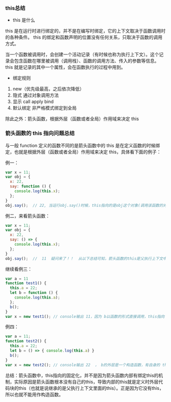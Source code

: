 ### this总结
- this 是什么

 this 是在运行时进行绑定的，并不是在编写时绑定，它的上下文取决于函数调用时的各种条件。 this 的绑定和函数声明的位置没有任何关系，只取决于函数的调用方式。

当一个函数被调用时，会创建一个活动记录（有时候也称为执行上下文）。这个记录会包含函数在哪里被调用（调用栈）、函数的调用方法、传入的参数等信息。 this 就是记录的其中一个属性，会在函数执行的过程中用到。

- 绑定规则
1. new（优先级最高，之后依次降低）   
2. 隐式  通过对象调用方法   
3. 显示 call apply bind  
4. 默认绑定  非严格模式绑定到全局  

除此之外：箭头函数，根据外层（函数或者全局）作用域来决定 this

### 箭头函数的 this 指向问题总结

与一般 function 定义的函数不同的是箭头函数中的 this 是在定义函数的时候绑定，也就是根据外层（函数或者全局）作用域来决定 this，具体看下面的例子：

例一：
```js
var x = 11;
var obj = {
  x: 22,
  say: function () {
    console.log(this.x);
  };
}
obj.say();  // 22, 当运行obj.say()时候，this指向的是obj这个对象(调用该函数的对象)
```
例二，来看箭头函数：
```js
var x = 11;
var obj = {
  x: 22,
  say: () => {
    console.log(this.x);
  };
}
obj.say();  //  11  疑问来了！！  从以下总结可知，箭头函数的this是父执行上下文中继承而来，但对象字面量创建的obj是没有自身的this的，因此this按作用域会继承自再外层，也就是window中的this，因此结果是11
```
继续看例三：
```js
var a = 11
function test1() {
  this.a = 22;
  let b = function () {
    console.log(this.a);
  };
  b();
}
var x = new test1(); // console输出 11，因为 b以函数的形式直接调用，this指向 window
```
例四：
```js
var a = 11;
function test2() {
  this.a = 22;
  let b = () => { console.log(this.a) }
  b();
}
var x = new test2(); // console输出 22  ， b的外层是一个构造函数，有自身的 this 
```
总结：箭头函数中，this指向的固定化，并不是因为箭头函数内部有绑定this的机制，实际原因是箭头函数根本没有自己的this，导致内部的this就是定义时外层代码块的this（也就是说继承的是父执行上下文里面的this）。正是因为它没有this，所以也就不能用作构造函数。
